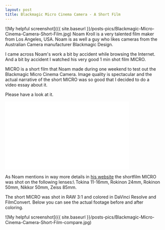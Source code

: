 ```yaml
---
layout: post
title: Blackmagic Micro Cinema Camera - A Short Film
---
```

![My helpful screenshot]({{ site.baseurl }}/posts-pics/Blackmagic-Micro-Cinema-Camera-Short-Film.jpg)
Noam Kroll is a very talented film maker from Los Angeles, USA. Noam is as well
a guy who likes cameras from the Australian Camera manufacturer Blackmagic Design.

I came across Noam's work a bit by accident while browsing the Internet. And a
bit by accident I watched his very good 1 min shot film MICRO.

MICRO is a short film that Noam made during one weekend to test out the Blackmagic
Micro Cinema Camera. Image quality is spectacular and the actual narrative of the
short MICRO was so good that I decided to do a video essay about it.

Please have a look at it.

<iframe src="//www.youtube.com/embed/ceu9FP-GajU?modestbranding=1&autohide=1&showinfo=0&controls=1" frameborder="0" width="400" height="220" allowfullscreen></iframe>

As Noam mentions in way more details in [his website](http://noamkroll.com/) the
shortfilm MICRO was shot on the following lenses:\\
Tokina 11-16mm, Rokinon 24mm, Rokinon 50mm, Nikkor 50mm, Zeiss 85mm.

The short MICRO was shot in RAW 3:1 and colored in DaVinci Resolve and
FilmConvert. Below you can see the actual footage before and after coloring.

![My helpful screenshot]({{ site.baseurl }}/posts-pics/Blackmagic-Micro-Cinema-Camera-Short-Film-compare.jpg)
